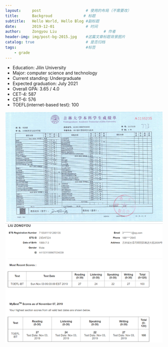 ```yaml
---
layout:     post                    # 使用的布局（不需要改）
title:      Backgroud              # 标题 
subtitle:   Hello World, Hello Blog #副标题
date:       2019-12-01              # 时间
author:     Zongyou Liu                     # 作者
header-img: img/post-bg-2015.jpg    #这篇文章标题背景图片
catalog: true                       # 是否归档
tags:                               #标签
    - grade
---
```


* Education: Jilin University
* Major:  computer science and technology   
* Current standing:  Undergraduate
* Expected graduation:  July 2021 
* Overall GPA:  3.65 / 4.0
* CET-4:   587
* CET-6:   576
* TOEFL(internet-based test): 100  

![grade](https://raw.githubusercontent.com/BuleSky233/BuleSky233.github.io/master/img/gradeC.JPG)
![grade](https://raw.githubusercontent.com/BuleSky233/BuleSky233.github.io/master/img/toefl.png)
